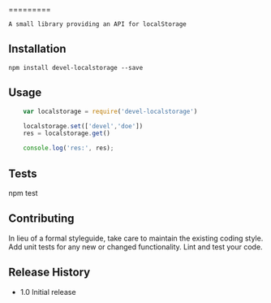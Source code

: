 <!--
@Author: Andreee Ray <develdoe>
@Date:   2017-04-10T17:45:02+02:00
@Email:  me@andreeray.se
@Filename: README.md
@Last modified by:   develdoe
@Last modified time: 2017-04-11T14:16:50+02:00
-->



=========

    A small library providing an API for localStorage

## Installation

    npm install devel-localstorage --save

## Usage

```js
    var localstorage = require('devel-localstorage')

    localstorage.set(['devel','doe'])
    res = localstorage.get()

    console.log('res:', res);
```

## Tests

npm test

## Contributing

In lieu of a formal styleguide, take care to maintain the existing coding style.
Add unit tests for any new or changed functionality. Lint and test your code.

## Release History

* 1.0 Initial release
